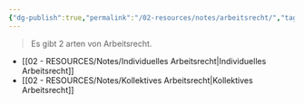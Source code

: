 ```yaml
---
{"dg-publish":true,"permalink":"/02-resources/notes/arbeitsrecht/","tags":["LF01","prüfungsrelevant"],"noteIcon":"","updated":"2024-08-11T00:01:52.000+02:00"}
---
```


>Es gibt 2 arten von Arbeitsrecht.

- [[02 - RESOURCES/Notes/Individuelles Arbeitsrecht\|Individuelles Arbeitsrecht]]
- [[02 - RESOURCES/Notes/Kollektives Arbeitsrecht\|Kollektives Arbeitsrecht]]